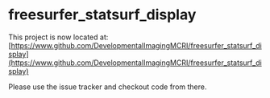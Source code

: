 # freesurfer_statsurf_display

This project is now located at: [https://www.github.com/DevelopmentalImagingMCRI/freesurfer_statsurf_display](https://www.github.com/DevelopmentalImagingMCRI/freesurfer_statsurf_display)

Please use the issue tracker and checkout code from there.
